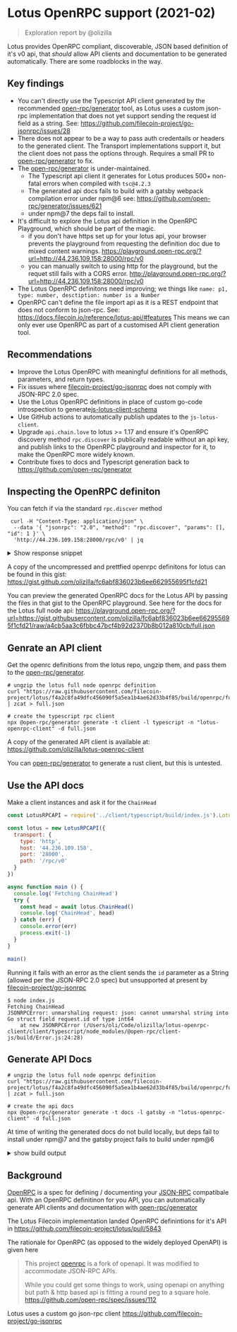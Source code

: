 # Lotus OpenRPC support (2021-02)

> Exploration report by @olizilla

Lotus provides OpenRPC compliant, discoverable, JSON based definition of it's v0 api, that _should_ allow API clients and documentation to be generated automatically. There are some roadblocks in the way.

## Key findings

- You can't directly use the Typescript API client generated by the recommended [open-rpc/generator](https://github.com/open-rpc/generator) tool, as Lotus uses a custom json-rpc implementation that does not yet support sending the request id field as a string. See: https://github.com/filecoin-project/go-jsonrpc/issues/28
- There does not appear to be a way to pass auth credentails or headers to the generated client. The Transport implementations support it, but the client does not pass the options through. Requires a small PR to [open-rpc/generator] to fix.
- The [open-rpc/generator](https://github.com/open-rpc/generator) is under-maintained. 
  - The Typescript api client it generates for Lotus produces 500+ non-fatal errors when compiled with `tsc@4.2.3`
  - The generated api docs fails to build with a gatsby webpack compilation error under npm@6 see: https://github.com/open-rpc/generator/issues/621
  - under npm@7 the deps fail to install.
- It's difficult to explore the Lotus api definition in the OpenRPC Playground, which should be part of the magic.
  - if you don't have https set up for your lotus api, your browser prevents the playground from requesting the definition doc due to mixed content warnings. https://playground.open-rpc.org/?url=http://44.236.109.158:28000/rpc/v0
  - you can manually switch to using http for the playground, but the requet still fails with a CORS error. http://playground.open-rpc.org/?url=http://44.236.109.158:28000/rpc/v0
- The Lotus OpenRPC definitons need improving; we things like `name: p1, type: number, desctiption: number is a Number`
- OpenRPC can't define the file import api as it is a REST endpoint that does not conform to json-rpc. See: https://docs.filecoin.io/reference/lotus-api/#features This means we can only ever use OpenRPC as part of a customised API client generation tool.

## Recommendations

- Improve the Lotus OpenRPC with meaningful definitions for all methods, parameters, and return types.
- Fix issues where [filecoin-project/go-jsonrpc](https://github.com/filecoin-project/go-jsonrpc) does not comply with JSON-RPC 2.0 spec.
- Use the Lotus OpenRPC definitions in place of custom go-code introspection to generate[js-lotus-client-schema](https://github.com/filecoin-shipyard/js-lotus-client-schema#updating-the-schemas)
- Use GitHub actions to automatically publish updates to the `js-lotus-client`.
- Upgrade `api.chain.love` to lotus >= 1.17 and ensure it's OpenRPC discovery method `rpc.discover` is publically readable without an api key, and publish links to the OpenRPC playground and inspector for it, to make the OpenRPC more widely known.
- Contribute fixes to docs and Typescript generation back to https://github.com/open-rpc/generator

## Inspecting the OpenRPC definiton

You can fetch if via the standard `rpc.discver` method

```console
 curl -H "Content-Type: application/json" \
  --data '{ "jsonrpc": "2.0", "method": "rpc.discover", "params": [], "id": 1 }' \
  'http://44.236.109.158:28000/rpc/v0' | jq
```

<details>
  <summary>Show response snippet</summary>

```json
{
  "jsonrpc": "2.0",
  "result": {
    "info": {
      "title": "Lotus RPC API",
      "version": "1.6.0-dev"
    },
    "methods": [
      {
        "deprecated": false,
        "description": "```go\nfunc (s *FullNodeStruct) BeaconGetEntry(p0 context.Context, p1 abi.ChainEpoch) (*types.BeaconEntry, error) {\n\treturn s.Internal.BeaconGetEntry(p0, p1)\n}\n```",
        "externalDocs": {
          "description": "Github remote link",
          "url": "https://github.com/filecoin-project/lotus/blob/master/api/apistruct/struct.go#L885"
        },
        "name": "Filecoin.BeaconGetEntry",
        "paramStructure": "by-position",
        "params": [
          {
            "deprecated": false,
            "description": "abi.ChainEpoch",
            "name": "p1",
            "required": true,
            "schema": {
              "description": "Number is a number",
              "examples": [
                10101
              ],
              "title": "number",
              "type": [
                "number"
              ]
            },
            "summary": ""
          }
        ],
        "result": {
          "deprecated": false,
          "description": "*types.BeaconEntry",
          "name": "*types.BeaconEntry",
          "required": true,
          "schema": {
            "additionalProperties": false,
            "examples": [
              {
                "Data": "Ynl0ZSBhcnJheQ==",
                "Round": 42
              }
            ],
            "properties": {
              "Data": {
                "media": {
                  "binaryEncoding": "base64"
                },
                "type": "string"
              },
              "Round": {
                "title": "number",
                "type": "number"
              }
            },
            "type": [
              "object"
            ]
          },
          "summary": ""
        },
        "summary": "BeaconGetEntry returns the beacon entry for the given filecoin epoch. If\nthe entry has not yet been produced, the call will block until the entry\nbecomes available\n"
      },
```

</details>


A copy of the uncompressed and prettfied openrpc definitons for lotus can be found in this gist: https://gist.github.com/olizilla/fc6abf836023b6ee662955695f1cfd21

You can preview the generated OpenRPC docs for the Lotus API by passing the files in that gist to the OpenRPC playground. See here for the docs for the Lotus full node api: https://playground.open-rpc.org/?url=https://gist.githubusercontent.com/olizilla/fc6abf836023b6ee662955695f1cfd21/raw/a4cb5aa3c6fbbc47bcf4b92d2370b8b012a810cb/full.json

## Genrate an API client

Get the openrc definitions from the lotus repo, ungzip them, and pass them to the [open-rpc/generator].

```shell
# ungzip the lotus full node openrpc definition
curl "https://raw.githubusercontent.com/filecoin-project/lotus/f4a2c8fa49dfc456090f5a5ea1b4ae62d33b4f85/build/openrpc/full.json.gz" | zcat > full.json 

# create the typescript rpc client
npx @open-rpc/generator generate -t client -l typescript -n "lotus-openrpc-client" -d full.json 
```

A copy of the generated API client is available at: https://github.com/olizilla/lotus-openrpc-client

You can [open-rpc/generator] to generate a rust client, but this is untested.

## Use the API docs

Make a client instances and ask it for the `ChainHead`

```js
const LotusRPCAPI = require('../client/typescript/build/index.js').LotusRPCAPI

const lotus = new LotusRPCAPI({ 
  transport: {
    type: 'http',
    host: '44.236.109.158',
    port: '28000',
    path: '/rpc/v0'
  }
})

async function main () {
  console.log('Fetching ChainHead')
  try {
    const head = await lotus.ChainHead()
    console.log('ChainHead', head)
  } catch (err) {
    console.error(err)
    process.exit(-1)
  }
}

main()
```

Running it fails with an error as the client sends the `id` parameter as a String (allowed per the JSON-RPC 2.0 spec) but unsupported at present by [filecoin-project/go-jsonrpc](https://github.com/filecoin-project/go-jsonrpc/issues/28)

```console
$ node index.js
Fetching ChainHead
JSONRPCError: unmarshaling request: json: cannot unmarshal string into Go struct field request.id of type int64
    at new JSONRPCError (/Users/oli/Code/olizilla/lotus-openrpc-client/client/typescript/node_modules/@open-rpc/client-js/build/Error.js:24:28)
```

## Generate API Docs

```console
# ungzip the lotus full node openrpc definition
curl "https://raw.githubusercontent.com/filecoin-project/lotus/f4a2c8fa49dfc456090f5a5ea1b4ae62d33b4f85/build/openrpc/full.json.gz" | zcat > full.json 

# create the api docs
npx @open-rpc/generator generate -t docs -l gatsby -n "lotus-openrpc-client" -d full.json 
```

At time of writing the generated docs do not build locally, but deps fail to install under npm@7 and the gatsby project fails to build under npm@6

<details>

<summary>show build output</summary>

```console
$ nave use 14
$ npm -v
6.14.12
$ npm start
$ npm start

> lotus-openrpc-client@1.7.0-dev start /Users/oli/Code/tmp/lotus/docs/gatsby
> npm run develop


> lotus-openrpc-client@1.7.0-dev develop /Users/oli/Code/tmp/lotus/docs/gatsby
> gatsby develop

success open and validate gatsby-configs - 0.127s
success load plugins - 2.064s
success onPreInit - 0.047s
success initialize cache - 0.009s
success copy gatsby files - 0.135s
success onPreBootstrap - 0.027s
success createSchemaCustomization - 0.007s
success Checking for changed pages - 0.001s
success source and transform nodes - 0.283s
success building schema - 0.385s
info Total nodes: 52, SitePage nodes: 2 (use --verbose for breakdown)
success createPages - 0.042s
success Checking for changed pages - 0.001s
success createPagesStatefully - 0.082s
success update schema - 0.028s
success write out redirect data - 0.002s
success Build manifest and related icons - 0.123s
success onPostBootstrap - 0.135s
info bootstrap finished - 6.660s
success onPreExtractQueries - 0.001s
success extract queries from components - 0.605s
success write out requires - 0.005s
success run static queries - 0.065s - 5/5 76.39/s
success run page queries - 0.012s - 3/3 256.93/s
⠸ Building development bundle
TypeError: (0 , _createSvgIcon.default) is not a function
    at Object../node_modules/@xops.net/gatsby-openrpc-theme/node_modules/@material-ui/icons/Brightness3.js (/Users/oli/Code/tmp/lotus/docs/gatsby/public/render-page.js:42051:43)
    at __webpack_require__ (/Users/oli/Code/tmp/lotus/docs/gatsby/public/render-page.js:36:30)
    at Module../node_modules/@xops.net/gatsby-openrpc-theme/src/layouts/index.tsx (/Users/oli/Code/tmp/lotus/docs/gatsby/public/render-page.js:42289:88)
    at __webpack_require__ (/Users/oli/Code/tmp/lotus/docs/gatsby/public/render-page.js:36:30)
    at Object../node_modules/gatsby-plugin-layout/wrap-page.js (/Users/oli/Code/tmp/lotus/docs/gatsby/public/render-page.js:83637:26)
    at __webpack_require__ (/Users/oli/Code/tmp/lotus/docs/gatsby/public/render-page.js:36:30)
    at Object../node_modules/gatsby-plugin-layout/gatsby-ssr.js (/Users/oli/Code/tmp/lotus/docs/gatsby/public/render-page.js:83614:27)
    at __webpack_require__ (/Users/oli/Code/tmp/lotus/docs/gatsby/public/render-page.js:36:30)
    at Object../.cache/api-runner-ssr.js (/Users/oli/Code/tmp/lotus/docs/gatsby/public/render-page.js:163:11)
    at __webpack_require__ (/Users/oli/Code/tmp/lotus/docs/gatsby/public/render-page.js:36:30)
    at Module../.cache/develop-static-entry.js (/Users/oli/Code/tmp/lotus/docs/gatsby/public/render-page.js:559:73)
    at __webpack_require__ (/Users/oli/Code/tmp/lotus/docs/gatsby/public/render-page.js:36:30)
    at /Users/oli/Code/tmp/lotus/docs/gatsby/public/render-page.js:127:18
    at /Users/oli/Code/tmp/lotus/docs/gatsby/public/render-page.js:130:10
    at webpackUniversalModuleDefinition (/Users/oli/Code/tmp/lotus/docs/gatsby/public/render-page.js:3:20)

 ERROR 

There was an error compiling the html.js component for the development server.
See our docs page on debugging HTML builds for help https://gatsby.dev/debug-html TypeError: (0 , _createSvgIcon.default) is not a function


  14 | var _createSvgIcon = _interopRequireDefault(require("./utils/createSvgIcon"));
  15 |
> 16 | var _default = (0, _createSvgIcon.default)( /*#__PURE__*/React.createElement("path", {
     |                ^
  17 |   d: "M9 2c-1.05 0-2.05.16-3 .46 4.06 1.27 7 5.06 7 9.54 0 4.48-2.94 8.27-7 9.54.95.3 1.95.46 3 .46 5.52 0 10-4.48 10-10S14.52 2 9 2z"
  18 | }), 'Brightness3');
  19 |


  WebpackError: TypeError: (0 , _createSvgIcon.default) is not a function
  
  - Brightness3.js:16 
    [gatsby-openrpc-theme]/[@material-ui]/icons/Brightness3.js:16:16
  
  - wrap-page.js:12 
    node_modules/gatsby-plugin-layout/wrap-page.js:12:26
  
  - gatsby-ssr.js:3 
    node_modules/gatsby-plugin-layout/gatsby-ssr.js:3:27
  

not finished Building development bundle - 10.991s

npm ERR! code ELIFECYCLE
npm ERR! errno 1
npm ERR! lotus-openrpc-client@1.7.0-dev develop: `gatsby develop`
npm ERR! Exit status 1
npm ERR! 
npm ERR! Failed at the lotus-openrpc-client@1.7.0-dev develop script.
npm ERR! This is probably not a problem with npm. There is likely additional logging output above.
```

</details>


## Background

[OpenRPC] is a spec for defining / documenting your [JSON-RPC] compatibale api. With an OpenRPC definitinon for you API, you can automatically generate API clients and documentation with [open-rpc/generator]

The Lotus Filecoin implementation landed OpenRPC definintions for it's API in https://github.com/filecoin-project/lotus/pull/5843

The rationale for OpenRPC (as opposed to the widely deployed OpenAPI) is given here 
> This project [openrpc] is a fork of openapi. It was modified to accommodate JSON-RPC APIs.
>
> While you could get some things to work, using openapi on anything but path & http based api is fitting a round peg to a square hole.
>  https://github.com/open-rpc/spec/issues/112

Lotus uses a custom go json-rpc client https://github.com/filecoin-project/go-jsonrpc

[OpenRPC]: https://open-rpc.org/ "defines a standard, programming language-agnostic interface description for JSON-RPC 2.0 APIs."
[JSON-RPC]: https://www.jsonrpc.org/specification "a stateless, light-weight remote procedure call (RPC) protocol."
[open-rpc/generator]: https://github.com/open-rpc/generator "Multi-Component & Multi-Language Generators for OpenRPC"
